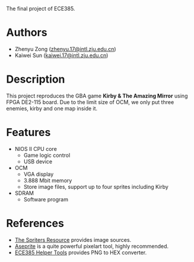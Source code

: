 The final project of ECE385.

# Authors
* Zhenyu Zong (zhenyu.17@intl.zju.edu.cn)
* Kaiwei Sun (kaiwei.17@intl.zju.edu.cn)

# Description
This project reproduces the GBA game **Kirby & The Amazing Mirror** using  FPGA DE2-115 board. Due to the
limit size of OCM, we only put three enemies, kirby and one map inside it.

# Features
* NIOS II CPU core
  * Game logic control
  * USB device
* OCM
  * VGA display
  * 3.888 Mbit memory
  * Store image files, support up to four sprites including Kirby
* SDRAM
  * Software program

# References
* [The Spriters Resource](https://www.spriters-resource.com/game_boy_advance/kirbyandtheamazingmirror/) provides image sources.
* [Aseprite](https://www.aseprite.org/) is a quite powerful pixelart tool, highly recommended.
* [ECE385 Helper Tools](https://github.com/atrifex/ECE385-HelperTools) provides PNG to HEX converter.
